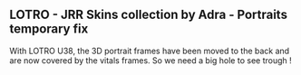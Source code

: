 
## LOTRO - JRR Skins collection by **Adra** - Portraits temporary fix

With LOTRO U38, the 3D portrait frames have been moved to the back and are now covered by the vitals frames. So we need a big hole to see trough !
